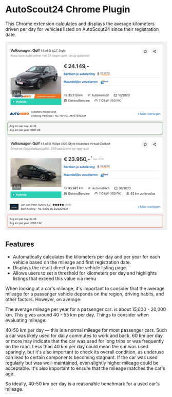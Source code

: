# AutoScout24 Chrome Plugin

This Chrome extension calculates and displays the average kilometers driven per day for vehicles listed on AutoScout24 since their registration date.

![img.png](img.png)

## Features
- Automatically calculates the kilometers per day and per year for each vehicle based on the mileage and first registration date.
- Displays the result directly on the vehicle listing page.
- Allows users to set a threshold for kilometers per day and highlights listings that exceed this value via menu


When looking at a car's mileage, it's important to consider that the average mileage for a passenger vehicle depends on the region, driving habits, and other factors. However, on average:

The average mileage per year for a passenger car: is about 15,000 - 20,000 km.
This gives around 40 - 55 km per day.
Things to consider when evaluating mileage:

40-50 km per day — this is a normal mileage for most passenger cars. Such a car was likely used for daily commutes to work and back.
60 km per day or more may indicate that the car was used for long trips or was frequently on the road.
Less than 40 km per day could mean the car was used sparingly, but it's also important to check its overall condition, as underuse can lead to certain components becoming stagnant.
If the car was used regularly but was well-maintained, even slightly higher mileage could be acceptable. It's also important to ensure that the mileage matches the car's age.

So ideally, 40-50 km per day is a reasonable benchmark for a used car's mileage.

